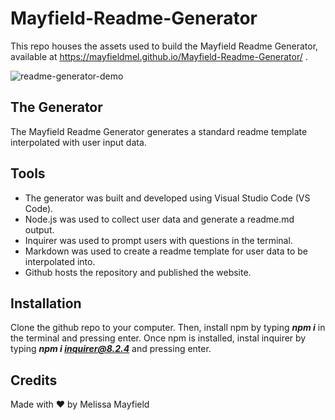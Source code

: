 # Mayfield-Readme-Generator

This repo houses the assets used to build the Mayfield Readme Generator, available at https://mayfieldmel.github.io/Mayfield-Readme-Generator/ .

![readme-generator-demo](#)

## The Generator

The Mayfield Readme Generator generates a standard readme template interpolated with user input data.

## Tools

* The generator was built and developed using Visual Studio Code (VS Code). 
* Node.js was used to collect user data and generate a readme.md output.
* Inquirer was used to prompt users with questions in the terminal.
* Markdown was used to create a readme template for user data to be interpolated into.
* Github hosts the repository and published the website.

## Installation

Clone the github repo to your computer. Then, install npm by typing ***npm i*** in the terminal and pressing enter. Once npm is installed, instal inquirer by typing ***npm i inquirer@8.2.4*** and pressing enter.


## Credits

Made with ❤️ by Melissa Mayfield